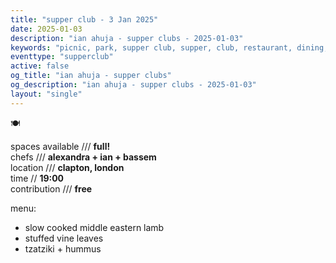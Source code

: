 ```yaml
---
title: "supper club - 3 Jan 2025"
date: 2025-01-03
description: "ian ahuja - supper clubs - 2025-01-03"
keywords: "picnic, park, supper club, supper, club, restaurant, dining, london, connection, ian ahuja, food, eat, friends"
eventtype: "supperclub"
active: false
og_title: "ian ahuja - supper clubs"
og_description: "ian ahuja - supper clubs - 2025-01-03"
layout: "single"
---
```

🍽️

spaces available /// **full!**  
chefs /// **alexandra + ian + bassem**  
location /// **clapton, london**  
time // **19:00**  
contribution /// **free**

menu:

- slow cooked middle eastern lamb
- stuffed vine leaves
- tzatziki + hummus